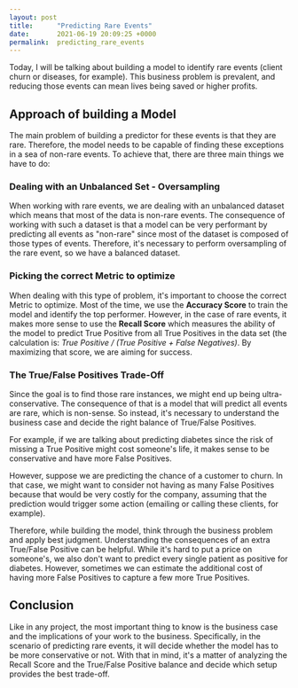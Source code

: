 ```yaml
---
layout: post
title:      "Predicting Rare Events"
date:       2021-06-19 20:09:25 +0000
permalink:  predicting_rare_events
---
```



Today, I will be talking about building a model to identify rare events (client churn or diseases, for example). This business problem is prevalent, and reducing those events can mean lives being saved or higher profits.

## Approach of building a Model

The main problem of building a predictor for these events is that they are rare. Therefore, the model needs to be capable of finding these exceptions in a sea of non-rare events. To achieve that, there are three main things we have to do:

### Dealing with an Unbalanced Set - Oversampling

When working with rare events, we are dealing with an unbalanced dataset which means that most of the data is non-rare events. The consequence of working with such a dataset is that a model can be very performant by predicting all events as "non-rare" since most of the dataset is composed of those types of events. Therefore, it's necessary to perform oversampling of the rare event, so we have a balanced dataset.

### Picking the correct Metric to optimize

When dealing with this type of problem, it's important to choose the correct Metric to optimize. Most of the time, we use the **Accuracy Score** to train the model and identify the top performer. However, in the case of rare events, it makes more sense to use the **Recall Score** which measures the ability of the model to predict True Positive from all True Positives in the data set (the calculation is: *True Positive / (True Positive + False Negatives)*. By maximizing that score, we are aiming for success.

### The True/False Positives Trade-Off

Since the goal is to find those rare instances, we might end up being ultra-conservative. The consequence of that is a model that will predict all events are rare, which is non-sense. So instead, it's necessary to understand the business case and decide the right balance of True/False Positives.

For example, if we are talking about predicting diabetes since the risk of missing a True Positive might cost someone's life, it makes sense to be conservative and have more False Positives.

However, suppose we are predicting the chance of a customer to churn. In that case, we might want to consider not having as many False Positives because that would be very costly for the company, assuming that the prediction would trigger some action (emailing or calling these clients, for example).

Therefore, while building the model, think through the business problem and apply best judgment. Understanding the consequences of an extra True/False Positive can be helpful. While it's hard to put a price on someone's, we also don't want to predict every single patient as positive for diabetes. However, sometimes we can estimate the additional cost of having more False Positives to capture a few more True Positives.

## Conclusion

Like in any project, the most important thing to know is the business case and the implications of your work to the business.  Specifically, in the scenario of predicting rare events, it will decide whether the model has to be more conservative or not. With that in mind, it's a matter of analyzing the Recall Score and the True/False Positive balance and decide which setup provides the best trade-off.

